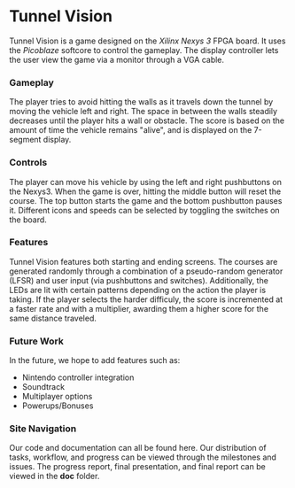 Tunnel Vision
=============
Tunnel Vision is a game designed on the _Xilinx Nexys 3_ FPGA board.  It uses the _Picoblaze_ softcore to control the gameplay. The display controller lets the user view the game via a monitor through a  VGA cable.

### Gameplay    <br /> 
The player tries to avoid hitting the walls as it travels down the tunnel by moving the vehicle left and right. The space in between the walls steadily decreases until the player hits a wall or obstacle.  The score is based on the amount of time the vehicle remains "alive", and is displayed on the 7-segment display.

### Controls   <br />
The player can move his vehicle by using the left and right pushbuttons on the Nexys3.  When the game is over, hitting the middle button will reset the course.  The top button starts the game and the bottom pushbutton pauses it. Different icons and speeds can be selected by toggling the switches on the board. 

### Features   <br />
Tunnel Vision features both starting and ending screens.  The courses are generated randomly through a combination of a pseudo-random generator (LFSR) and user input (via pushbuttons and switches). Additionally, the LEDs are lit with certain patterns depending on the action the player is taking.  If the player selects the harder difficuly, the score is incremented at a faster rate and with a multiplier, awarding them a higher score for the same distance traveled. 

### Future Work   <br />
In the future, we hope to add features such as:   <br />
- Nintendo controller integration   <br /> 
- Soundtrack   <br />
- Multiplayer options   <br />
- Powerups/Bonuses   <br />

### Site Navigation    <br />
Our code and documentation can all be found here. Our distribution of tasks, workflow, and progress can be viewed through the milestones and issues. The progress report, final presentation, and final report can be viewed in the __doc__ folder.


